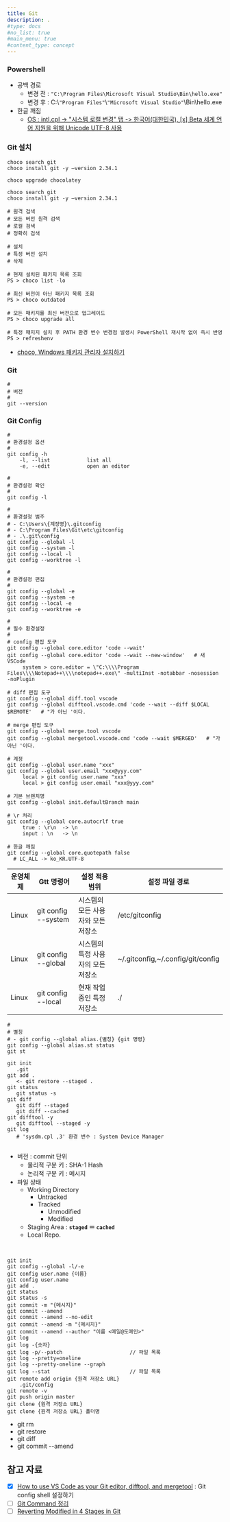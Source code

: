 ```yaml
---
title: Git
description: .
#type: docs
#no_list: true
#main_menu: true
#content_type: concept
---
```


### Powershell
- 공백 경로
  - 변경 전 : `"C:\Program Files\Microsoft Visual Studio\Bin\hello.exe"`
  - 변경 후 : C:\\`"Program Files"`\\`"Microsoft Visual Studio"`\\Bin\\hello.exe
- 한글 깨짐
  - [OS : intl.cpl -> "시스템 로캘 변경" 탭 -> 한국어(대한민국), [x] Beta 세계 언어 지원을 위해 Unicode UTF-8 사용](https://torbjorn.tistory.com/550)

### Git 설치
```shell
choco search git
choco install git -y –version 2.34.1

choco upgrade chocolatey

choco search git
choco install git -y –version 2.34.1

# 원격 검색
# 모든 버전 원격 검색
# 로컬 검색
# 정확히 검색

# 설치
# 특정 버전 설치
# 삭제

# 현재 설치된 패키지 목록 조회
PS > choco list -lo

# 최신 버전이 아닌 패키지 목록 조회
PS > choco outdated

# 모든 패키지를 최신 버전으로 업그레이드
PS > choco upgrade all

# 특정 패지지 설치 후 PATH 환경 변수 변경점 발생시 PowerShell 재시작 없이 즉시 반영
PS > refreshenv
```
- [choco, Windows 패키지 관리자 설치하기](https://jsonobject.tistory.com/526)

### Git
```shell
#
# 버전
#
git --version
```

### Git Config
```shell
#
# 환경설정 옵션
#
git config -h
    -l, --list            list all
    -e, --edit            open an editor

#
# 환경설정 확인
#
git config -l

#
# 환경설정 범주
# - C:\Users\{계정명}\.gitconfig
# - C:\Program Files\Git\etc\gitconfig
# - .\.git\config
git config --global -l
git config --system -l
git config --local -l
git config --worktree -l

#
# 환경설정 편집
#
git config --global -e
git config --system -e
git config --local -e
git config --worktree -e

#
# 필수 환경설정
#
# config 편집 도구
git config --global core.editor 'code --wait'
git config --global core.editor 'code --wait --new-window'   # 새 VSCode
     system > core.editor = \"C:\\\\Program Files\\\\Notepad++\\\\notepad++.exe\" -multiInst -notabbar -nosession -noPlugin

# diff 편집 도구
git config --global diff.tool vscode
git config --global difftool.vscode.cmd 'code --wait --diff $LOCAL $REMOTE'   # "가 아닌 '이다.

# merge 편집 도구
git config --global merge.tool vscode
git config --global mergetool.vscode.cmd 'code --wait $MERGED'   # "가 아닌 '이다.

# 계정
git config --global user.name "xxx"
git config --global user.email "xxx@yyy.com"
     local > git config user.name "xxx"
     local > git config user.email "xxx@yyy.com"

# 기본 브랜치명
git config --global init.defaultBranch main

# \r 처리
git config --global core.autocrlf true
     true : \r\n  -> \n
     input : \n   -> \n

# 한글 깨짐
git config --global core.quotepath false
  # LC_ALL -> ko_KR.UTF-8
```

| 운영체제 | Gtt 명령어 | 설정 적용 범위 | 설정 파일 경로 |
|---|---|---|---| 
| Linux	| git config --system |	시스템의 모든 사용자와 모든 저장소	| /etc/gitconfig | 
| Linux	| git config --global | 시스템의 특정 사용자의 모든 저장소	| ~/.gitconfig,~/.config/git/config | 
| Linux	| git config --local  | 현재 작업중인 특정 저장소	       | ./ | 

```shell
#
# 별칭
# - git config --global alias.{별칭} {git 명령}
git config --global alias.st status
git st
```

```shell
git init
   .git
git add .  
   <- git restore --staged .
git status
   git status -s
git diff 
   git diff --staged
   git diff --cached
git difftool -y 
   git difftool --staged -y
git log
   # 'sysdm.cpl ,3' 환경 변수 : System Device Manager
   
```
- 버전 : commit 단위
  - 물리적 구분 키 : SHA-1 Hash 
  - 논리적 구분 키 : 메시지
- 파일 상태
  - Working Directory
    - Untracked
    - Tracked
      - Unmodified
      - Modified
  - Staging Area : **`staged` ＝ `cached`**
  - Local Repo.

<br/>

```shell
git init
git config --global -l/-e
git config user.name {이름}
git config user.name
git add .
git status
git status -s
git commit -m "{메시지}"
git commit --amend
git commit --amend --no-edit
git commit --amend -m "{메시지}"
git commit --amend --author "이름 <메일@도메인>"
git log 
git log -{숫자}
git log -p/--patch						// 파일 목록
git log --pretty=oneline
git log --pretty-oneline --graph
git log --stat							// 파일 목록
git remote add origin {원격 저장소 URL}
	.git/config
git remote -v
git push origin master
git clone {원격 저장소 URL}
git clone {원격 저장소 URL} 폴더명
```
- git rm
- git restore
- git diff
- git commit --amend

## 참고 자료
- [x] [How to use VS Code as your Git editor, difftool, and mergetool](https://www.roboleary.net/vscode/2020/09/15/vscode-git.html) : Git config shell 설정하기
- [ ] [Git Command 정리](https://seunghyum.github.io/git/Git-Command/)
- [ ] [Reverting Modified in 4 Stages in Git](https://medium.com/@zjpjack/reverting-modified-in-4-stages-in-git-f3997f526902)
